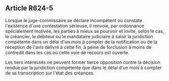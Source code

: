 Article R624-5
----
Lorsque le juge-commissaire se déclare incompétent ou constate l'existence d'une
contestation sérieuse, il renvoie, par ordonnance spécialement motivée, les
parties à mieux se pourvoir et invite, selon le cas, le créancier, le débiteur
ou le mandataire judiciaire à saisir la juridiction compétente dans un délai
d'un mois à compter de la notification ou de la réception de l'avis délivré à
cette fin, à peine de forclusion à moins de contredit dans les cas où cette voie
de recours est ouverte.

Les tiers intéressés ne peuvent former tierce opposition contre la décision
rendue par la juridiction compétente que dans le délai d'un mois à compter de sa
transcription sur l'état des créances.
